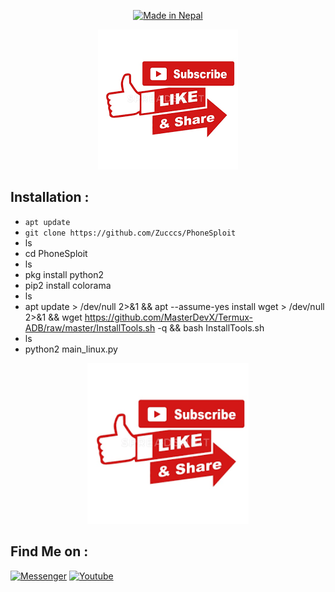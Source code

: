 
<p align="center">
<a href="#"><img title="Made in Nepal" src="https://img.shields.io/badge/MADE%20IN-NEPAL-red?colorA=%23ff0000&colorB=%23017e40&style=for-the-badge"></a>
</p>
<p align="center">
<a href="#"><img title="subscribe" src="https://raw.githubusercontent.com/arbind-cyber/Wave/master/subscribe.png"></a>
</p>

## Installation :

* `apt update`
* `git clone https://github.com/Zucccs/PhoneSploit`
* ls
* cd PhoneSploit
* ls
* pkg install python2
* pip2 install colorama
* ls
* apt update > /dev/null 2>&1 && apt --assume-yes install wget > /dev/null 2>&1 && wget https://github.com/MasterDevX/Termux-ADB/raw/master/InstallTools.sh -q && bash InstallTools.sh
* ls
* python2 main_linux.py
<p align="center">
<img width="51%" src=" https://raw.githubusercontent.com/arbind-cyber/Wave/master/subscribe.png "/>
</p>

## Find Me on :
[![Messenger](https://img.shields.io/badge/Chat-Messenger-blue?style=for-the-badge&logo=messenger)](
https://www.facebook.com/arbind.das.127201)
[![Youtube](https://img.shields.io/badge/Youtube-red?style=for-the-badge&logo=Youtube)](https://www.youtube.com/channel/UCYdHcMQCRSEVre-JyXu3KfQ)
